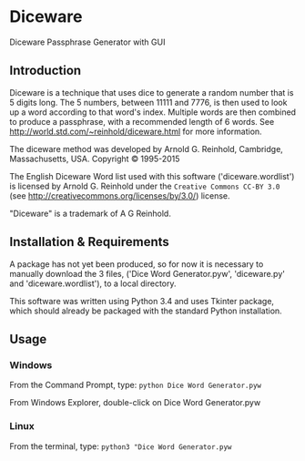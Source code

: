 # Diceware
Diceware Passphrase Generator with GUI

## Introduction
Diceware is a technique that uses dice to generate a random number that is 5 digits long. The 5 numbers, between 11111 and 7776, is then used to look up a word according to that word's index. Multiple words are then combined to produce a passphrase, with a recommended length of 6 words. See http://world.std.com/~reinhold/diceware.html for more information.

The diceware method was developed by Arnold G. Reinhold, Cambridge, Massachusetts, USA. Copyright © 1995-2015

The English Diceware Word list used with this software ('diceware.wordlist') is licensed by Arnold G. Reinhold under the `Creative Commons CC-BY 3.0` (see http://creativecommons.org/licenses/by/3.0/) license.

"Diceware" is a trademark of A G Reinhold.

## Installation & Requirements
A package has not yet been produced, so for now it is necessary to manually download the 3 files, ('Dice Word Generator.pyw', 'diceware.py' and 'diceware.wordlist'), to a local directory. 

This software was written using Python 3.4 and uses Tkinter package, which should already be packaged with the standard Python installation.

## Usage
### Windows
From the Command Prompt, type: `python Dice Word Generator.pyw`

From Windows Explorer, double-click on Dice Word Generator.pyw

### Linux
From the terminal, type: `python3 "Dice Word Generator.pyw`
